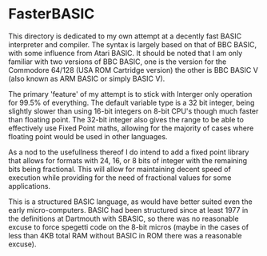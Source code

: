 # FasterBASIC


This directory is dedicated to my own attempt at a decently fast BASIC interpreter and compiler.  The syntax is largely based on that of BBC BASIC, with some influence from Atari BASIC.  It should be noted that I am only familiar with two versions of BBC BASIC, one is the version for the Commodore 64/128 (USA ROM Cartridge version) the other is BBC BASIC V (also known as ARM BASIC or simply BASIC V).

The primary 'feature' of my attempt is to stick with Interger only operation for 99.5% of everything.  The default variable type is a 32 bit integer, being slightly slower than using 16-bit integers on 8-bit CPU's though much faster than floating point.  The 32-bit integer also gives the range to be able to effectively use Fixed Point maths, allowing for the majority of cases where floating point would be used in other languages.

As a nod to the usefullness thereof I do intend to add a fixed point library that allows for formats with 24, 16, or 8 bits of integer with the remaining bits being fractional.  This will allow for maintaining decent speed of execution while providing for the need of fractional values for some applications.

This is a structured BASIC language, as would have better suited even the early micro-computers.  BASIC had been structured since at least 1977 in the definitions at Dartmouth with SBASIC, so there was no reasonable excuse to force spegetti code on the 8-bit micros (maybe in the cases of less than 4KB total RAM without BASIC in ROM there was a reasonable excuse).
